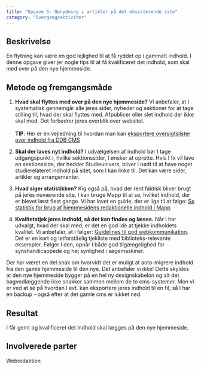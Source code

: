 ```yaml
---
title: "Opgave 5: Oprydning i artikler på det eksisterende site"
category: "Overgangsaktiviter"
---
```


## Beskrivelse ##
En flytning kan være en god lejlighed til at få ryddet op i gammelt indhold. I denne opgave giver jer nogle tips til at få kvalificeret det indhold, som skal med over på den nye hjemmeside. 

## Metode og fremgangsmåde ##
1. **Hvad skal flyttes med over på den nye hjemmeside?** Vi anbefaler, at I systematisk gennemgår alle jeres sider, nyheder og sektioner for at tage stilling til, hvad der skal flyttes med. Afpublicer eller slet indhold der ikke skal med. Det forbedrer jeres overblik over websitet.\
\
**TIP**: Her er en vejledning til hvordan man kan [eksportere oversigtslister over indhold fra DDB CMS](https://platform.dandigbib.org/projects/ddb-cms/wiki/Eksporter_oversigtslister_over_indhold)

2. **Skal der laves nyt indhold?** I udvælgelsen af indhold bør I tage udgangspunkt i, hvilke sektionssider, I ønsker at oprette. Hvis I fx vil lave en sektionsside, der hedder Studieunivers, bliver I nødt til at have noget studierelateret indhold på sitet, som I kan linke til. Det kan være sider, artikler og arrangementer. 

3. **Hvad siger statistikken?** Kig også på, hvad der rent faktisk bliver brugt på jeres nuværende site. I kan bruge Mapp til at se, hvilket indhold, der er blevet læst flest gange. Vi har lavet en guide, der er lige til at følge: [Se statistik for brug af hjemmesidens redaktionelle indhold i Mapp](https://detdigitalefolkebibliotek.dk/sites/default/files/vejledning_i_at_traekke_brugsstatistik_for_redaktionelt_indhold_mapp.pdf)

4. **Kvalitetstjek jeres indhold, så det kan findes og læses.** Når I har udvalgt, hvad der skal med, er det en god idé at tjekke indholdets kvalitet. Vi anbefaler, at I følger: [Guidelines til god webkommunikation](/guidelines-til-god-webkommunikation). Det er en kort og letforståelig tjekliste med biblioteks-relevante eksempler. Følger I den, opnår I både god tilgængelighed for synshandicappede og høj synlighed i søgemaskiner. 

Der har været en del snak om hvorvidt det er muligt at auto-migrere indhold fra den gamle hjemmeside til den nye. Det anbefaler vi ikke! Dette skyldes at den nye hjemmeside bygger på en hel ny designskabelon og alt det bagvedlæggende ikke snakker sammen mellem de to cms-systemer. Men vi er ved at se på hvordan I evt. kan eksportere jeres indhold til en fil, så I har en backup - også efter at det gamle cms er lukket ned.

## Resultat ##
I får gemt og kvalificeret det indhold skal lægges på den nye hjemmeside. 

## Involverede parter ##
Webredaktion


 